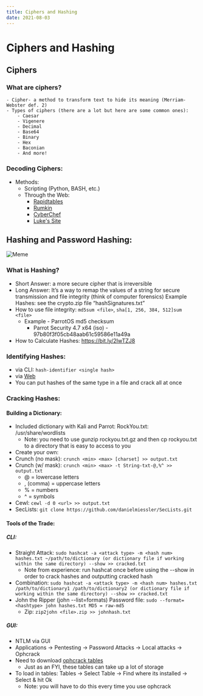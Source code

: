 ```yaml
---
title: Ciphers and Hashing
date: 2021-08-03
---
```


# Ciphers and Hashing

## Ciphers

### What are ciphers?
    - Cipher- a method to transform text to hide its meaning (Merriam-Webster def. 2)
    - Types of ciphers (there are a lot but here are some common ones):
        - Caesar
        - Vigenere
        - Decimal
        - Base64
        - Binary
        - Hex
        - Baconian
        - And more!

### Decoding Ciphers:

- Methods:
    - Scripting (Python, BASH, etc.)
    - Through the Web:
        - [Rapidtables](https://bit.ly/2nqHKBM)
        - [Rumkin](https://bit.ly/1tgtYh0)
        - [CyberChef](https://gchq.github.io/CyberChef/)
        - [Luke's Site]()

## Hashing and Password Hashing:

![Meme](source/images/dictionary-attack.jpg)

### What is Hashing?
- Short Answer: a more secure cipher that is irreversible
- Long Answer: It’s a way to remap the values of a string for secure transmission and file integrity (think of computer forensics)
Example Hashes: see the crypto.zip file “hashSignatures.txt”
- How to use file integrity: `md5sum <file>`,
`sha[1, 256, 384, 512]sum <file>`
    - Example - ParrotOS md5 checksum
        - Parrot Security 4.7 x64 (iso) - 97b80f3f05cb48aab61c59586e11a49a
- How to Calculate Hashes: https://bit.ly/2IwTZJ8

### Identifying Hashes:

- via CLI: `hash-identifier <single hash>`
- via [Web](https://bit.ly/2p9t9zf)
- You can put hashes of the same type in a file and crack all at once

### Cracking Hashes:

#### Building a Dictionary:

- Included dictionary with Kali and Parrot: RockYou.txt: /usr/share/wordlists
    - Note: you need to use gunzip rockyou.txt.gz and then cp rockyou.txt to a directory that is easy to access to you
- Create your own:
 - Crunch (no mask): `crunch <min> <max> [charset] >> output.txt`
- Crunch (w/ mask): `crunch <min> <max> -t String-txt-@,%^ >> output.txt`
    - @ = lowercase letters
    - , (comma) = uppercase letters
    - % = numbers
    - ^ = symbols
- Cewl: `cewl -d 0 <url> >> output.txt`
- SecLists: `git clone https://github.com/danielmiessler/SecLists.git`

#### Tools of the Trade:

##### CLI:

- Straight Attack: `sudo hashcat -a <attack type> -m <hash num> hashes.txt ~/path/to/dictionary (or dictionary file if working within the same directory) --show >> cracked.txt`
    - Note from experience: run hashcat once before using the --show in order to crack hashes and outputting cracked hash 
- Combination: `sudo hashcat -a <attack type> -m <hash num> hashes.txt /path/to/dictionary1 /path/to/dictionary2 (or dictionary file if working within the same directory) --show >> cracked.txt`
- John the Ripper (john --list=formats)
Password file: `sudo --format=<hashtype> john hashes.txt
MD5 = raw-md5`
    - Zip: `zip2john <file>.zip >> johnhash.txt`

##### GUI:
- NTLM via GUI
- Applications → Pentesting → Password Attacks → Local attacks → Ophcrack
- Need to download [ophcrack tables](https://bit.ly/2mG7mhs)
    - Just as an FYI, these tables can take up a lot of storage
- To load in tables: Tables → Select Table → Find where its installed → Select & hit Ok
    - Note: you will have to do this every time you use ophcrack
